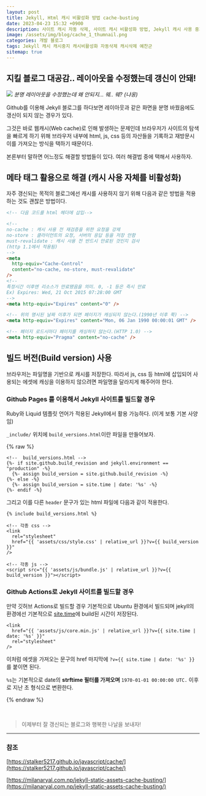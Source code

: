 ```yaml
---
layout: post
title: Jekyll, Html 캐시 비활성화 방법 cache-busting
date: 2023-04-23 15:32 +0900
description: 사이트 캐시 자동 삭제, 사이트 캐시 비활성화 방법, Jekyll 캐시 사용 중지
image: /assets/img/blog/cache_1_thumnail.png
categories: 개발 블로그
tags: Jekyll 캐시 캐시중지 캐시비활성화 자동삭제 캐시삭제 예찬군
sitemap: true
---
```


## 지킬 블로그 대공감.. 레이아웃을 수정했는데 갱신이 안돼!

<img class="col-md-5" src="/assets/img/blog/cache_1.png">
<em>분명 레이아웃을 수정했는데 왜 안되지… 웨.. 웨? (냐옹)</em>

Github를 이용해 Jekyll 블로그를 하다보면 레이아웃과 같은 화면을 분명 바꿨음에도 갱신이 되지 않는 경우가 있다.

그것은 바로 웹캐시(Web cache)로 인해 발생하는 문제인데 브라우저가 사이트의 탐색을 빠르게 하기 위해 브라우저 내부에 html, js, css 등의 자산들을 기록하고 재방문시 이를 가져오는 방식을 택하기 때문이다.

본론부터 말하면 어느정도 해결할 방법들이 있다. 여러 해결법 중에 택해서 사용하자.

## 메타 태그 활용으로 해결 (캐시 사용 자체를 비활성화)

자주 갱신되는 목적의 블로그에선 캐시를 사용하지 않기 위해 다음과 같은 방법을 적용하는 것도 괜찮은 방법이다.

```html
<!-- 다음 코드를 html 헤더에 삽입-->

<!--
no-cache : 캐시 사용 전 재검증을 위한 요청을 강제
no-store : 클라이언트의 요청, 서버의 응답 등을 저장 안함
must-revalidate : 캐시 사용 전 반드시 만료된 것인지 검사
(http 1.1에서 적용됨)
-->
<meta
  http-equiv="Cache-Control"
  content="no-cache, no-store, must-revalidate"
/>
<!--
특정시간 이후엔 리소스가 만료됐음을 의미. 0, -1 등은 즉시 만료
Ex) Expires: Wed, 21 Oct 2015 07:28:00 GMT
-->
<meta http-equiv="Expires" content="0" />

<!-- 위의 명시된 날짜 이후가 되면 페이지가 캐싱되지 않는다.(1990년 이후 쭉) -->
<meta http-equiv="Expires" content="Mon, 06 Jan 1990 00:00:01 GMT" />

<!-- 페이지 로드시마다 페이지를 캐싱하지 않는다.(HTTP 1.0) -->
<meta http-equiv="Pragma" content="no-cache" />
```

## 빌드 버전(Build version) 사용

브라우저는 파일명을 기반으로 캐시를 저장한다. 따라서 js, css 등 html에 삽입되어 사용되는 에셋에 캐싱을 이용하지 않으려면 파일명을 달라지게 해주어야 한다.

### Github Pages 를 이용해서 Jekyll 사이트를 빌드할 경우

Ruby와 Liquid 템플릿 언어가 적용된 Jekyll에서 활용 가능하다. (이게 보통 기본 사양임)

`_include/` 위치에 `build_versions.html`이란 파일을 만들어보자.

{% raw %}

```
<!--  build_versions.html -->
{%- if site.github.build_revision and jekyll.environment == "production" -%}
  {%- assign build_version = site.github.build_revision -%}
{%- else -%}
  {%- assign build_version = site.time | date: '%s' -%}
{%- endif -%}
```

그리고 이를 다른 `header` 문구가 있는 html 파일에 다음과 같이 적용한다.

```liquid
{% include build_versions.html %}

<!-- 각종 css -->
<link
  rel="stylesheet"
  href="{{ 'assets/css/style.css' | relative_url }}?v={{ build_version }}"
/>

<!-- 각종 js -->
<script src="{{ 'assets/js/bundle.js' | relative_url }}?v={{ build_version }}"></script>
```

### Github Actions로 Jekyll 사이트를 빌드할 경우

만약 깃허브 Actions로 빌드할 경우 기본적으로 Ubuntu 환경에서 빌드되며 jekyll의 환경에선 기본적으로 [site.time](https://jekyllrb.com/docs/variables/#site-variables)에 build된 시간이 저장된다.

```liquid
<link
  href="{{ 'assets/js/core.min.js' | relative_url }}?v={{ site.time | date: '%s' }}"
  rel="stylesheet"
/>
```

이처럼 에셋을 가져오는 문구의 href 마지막에 `?v={{ site.time | date: '%s' }}` 를 붙이면 된다.

`%s`는 기본적으로 date의 **strftime 필터를 가져오며** `1970-01-01 00:00:00 UTC.` 이후로 지난 초 형식으로 변환한다.

{% endraw %}

<br/>

> 이제부터 잘 갱신되는 블로그와 행복한 나날을 보내자!

---

### 참조

[https://stalker5217.github.io/javascript/cache/](https://stalker5217.github.io/javascript/cache/)

[https://milanaryal.com.np/jekyll-static-assets-cache-busting/](https://milanaryal.com.np/jekyll-static-assets-cache-busting/)
